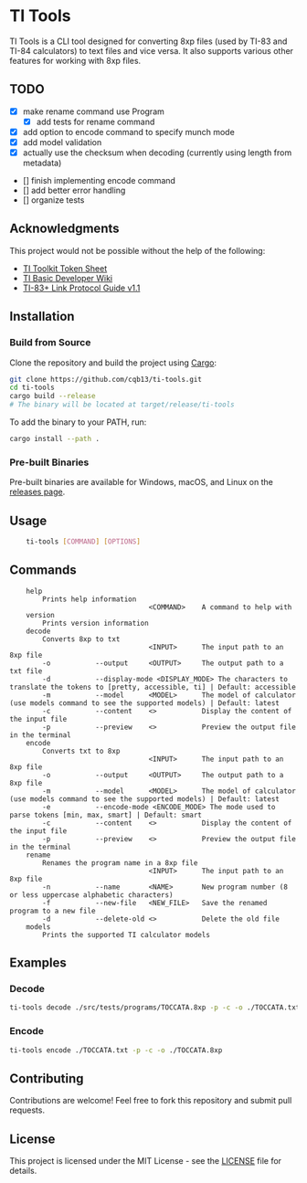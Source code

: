 # TI Tools

TI Tools is a CLI tool designed for converting 8xp files (used by TI-83 and TI-84 calculators) to text files and vice versa. It also supports various other features for working with 8xp files.

## TODO

- [x] make rename command use Program
  - [x] add tests for rename command
- [x] add option to encode command to specify munch mode
- [x] add model validation
- [x] actually use the checksum when decoding (currently using length from metadata)
- [] finish implementing encode command
- [] add better error handling
- [] organize tests

## Acknowledgments

This project would not be possible without the help of the following:

- [TI Toolkit Token Sheet](https://github.com/TI-Toolkit/tokens)
- [TI Basic Developer Wiki](http://tibasicdev.wikidot.com/tokens)
- [TI-83+ Link Protocol Guide v1.1](https://merthsoft.com/linkguide/ti83+/fformat.html)

## Installation

### Build from Source

Clone the repository and build the project using [Cargo](https://doc.rust-lang.org/cargo/getting-started/installation.html):

```sh
git clone https://github.com/cqb13/ti-tools.git
cd ti-tools
cargo build --release
# The binary will be located at target/release/ti-tools
```

To add the binary to your PATH, run:

```sh
cargo install --path .
```

### Pre-built Binaries

Pre-built binaries are available for Windows, macOS, and Linux on the [releases page](https://github.com/cqb13/ti-tools/releases).

## Usage

```sh
    ti-tools [COMMAND] [OPTIONS]
```

## Commands

```
    help
        Prints help information
                                  <COMMAND>    A command to help with
    version
        Prints version information
    decode
        Converts 8xp to txt
                                  <INPUT>      The input path to an 8xp file
        -o           --output     <OUTPUT>     The output path to a txt file
        -d           --display-mode <DISPLAY_MODE> The characters to translate the tokens to [pretty, accessible, ti] | Default: accessible
        -m           --model      <MODEL>      The model of calculator (use models command to see the supported models) | Default: latest
        -c           --content    <>           Display the content of the input file
        -p           --preview    <>           Preview the output file in the terminal
    encode
        Converts txt to 8xp
                                  <INPUT>      The input path to an 8xp file
        -o           --output     <OUTPUT>     The output path to a 8xp file
        -m           --model      <MODEL>      The model of calculator (use models command to see the supported models) | Default: latest
        -e           --encode-mode <ENCODE_MODE> The mode used to parse tokens [min, max, smart] | Default: smart
        -c           --content    <>           Display the content of the input file
        -p           --preview    <>           Preview the output file in the terminal
    rename
        Renames the program name in a 8xp file
                                  <INPUT>      The input path to an 8xp file
        -n           --name       <NAME>       New program number (8 or less uppercase alphabetic characters)
        -f           --new-file   <NEW_FILE>   Save the renamed program to a new file
        -d           --delete-old <>           Delete the old file
    models
        Prints the supported TI calculator models
```

## Examples

### Decode

```sh
ti-tools decode ./src/tests/programs/TOCCATA.8xp -p -c -o ./TOCCATA.txt
```

### Encode

```sh
ti-tools encode ./TOCCATA.txt -p -c -o ./TOCCATA.8xp
```

## Contributing

Contributions are welcome! Feel free to fork this repository and submit pull requests.

## License

This project is licensed under the MIT License - see the [LICENSE](LICENSE) file for details.
